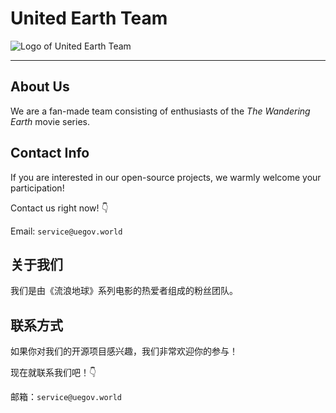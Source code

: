 # United Earth Team

![Logo of United Earth Team](https://github.com/United-Earth-Team/.github/assets/34389622/46338aec-c9ff-4984-becd-2aaf1af0857e)


---

## About Us

We are a fan-made team consisting of enthusiasts of the *The Wandering Earth* movie series.

## Contact Info

If you are interested in our open-source projects, we warmly welcome your participation!

Contact us right now! 👇

Email: `service@uegov.world`

## 关于我们

我们是由《流浪地球》系列电影的热爱者组成的粉丝团队。

## 联系方式

如果你对我们的开源项目感兴趣，我们非常欢迎你的参与！

现在就联系我们吧！👇

邮箱：`service@uegov.world`
